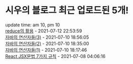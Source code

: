 # 시우의 블로그 최근 업로드된 5개!<br>

update time: am 10, pm 10<br>[reduce의 활용](https://velog.io/@dev_shu/reduce%EC%9D%98-%ED%99%9C%EC%9A%A9) - 2021-07-12 22:53:59<br>
[자바의 연산자들(3)](https://velog.io/@dev_shu/%EC%9E%90%EB%B0%94%EC%9D%98-%EC%97%B0%EC%82%B0%EC%9E%90%EB%93%A43) - 2021-07-10 18:56:05<br>
[자바의 연산자들(2)](https://velog.io/@dev_shu/%EC%9E%90%EB%B0%94%EC%9D%98-%EC%97%B0%EC%82%B0%EC%9E%90%EB%93%A42) - 2021-07-10 18:35:00<br>
[자바의 연산자들(1)](https://velog.io/@dev_shu/%EC%9E%90%EB%B0%94%EC%9D%98-%EC%97%B0%EC%82%B0%EC%9E%90%EB%93%A41) - 2021-07-10 18:17:46<br>
[React JSX문법 7가지 규칙](https://velog.io/@dev_shu/React.Fragment) - 2021-07-08 04:06:16<br>
